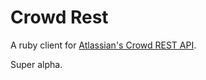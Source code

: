 # Crowd Rest

A ruby client for [Atlassian's Crowd REST API](http://confluence.atlassian.com/display/CROWDDEV/Crowd+REST+APIs).

Super alpha.
